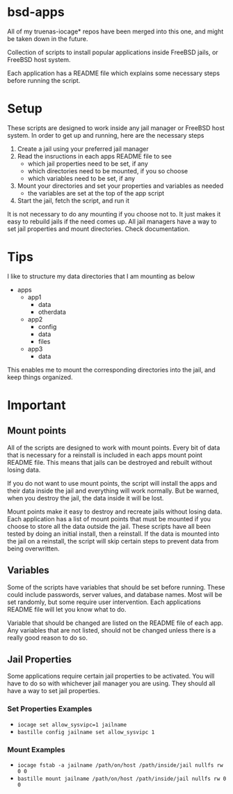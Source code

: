 # bsd-apps

All of my truenas-iocage* repos have been merged into this one, and might be taken down in the future.

Collection of scripts to install popular applications inside FreeBSD jails, or FreeBSD host system.

Each application has a README file which explains some necessary steps before running the script.

# Setup

These scripts are designed to work inside any jail manager or FreeBSD host system. In order to get up and running, here are the necessary steps
  1. Create a jail using your preferred jail manager
  2. Read the insructions in each apps README file to see
     - which jail properties need to be set, if any
     - which directories need to be mounted, if you so choose
     - which variables need to be set, if any
  3. Mount your directories and set your properties and variables as needed
     - the variables are set at the top of the app script
  4. Start the jail, fetch the script, and run it

It is not necessary to do any mounting if you choose not to. It just makes it easy to rebuild jails if the need comes up.
All jail managers have a way to set jail properties and mount directories. Check documentation.

# Tips

I like to structure my data directories that I am mounting as below

  - apps
    - app1
      - data
      - otherdata
    - app2
      - config
      - data
      - files
    - app3
      - data

This enables me to mount the corresponding directories into the jail, and keep things organized.

# Important

## Mount points

All of the scripts are designed to work with mount points. Every bit of data that is necessary for a reinstall is included in each apps mount point README file. This means that jails can be destroyed and rebuilt without losing data.

If you do not want to use mount points, the script will install the apps and their data inside the jail and everything will work normally. But be warned, when you destroy the jail, the data inside it will be lost.

Mount points make it easy to destroy and recreate jails without losing data. Each application has a list of mount points that must be mounted if you choose to store all the data outside the jail. These scripts have all been tested by doing an initial install, then a reinstall. If the data is mounted into the jail on a reinstall, the script will skip certain steps to prevent data from being overwritten.

## Variables

Some of the scripts have variables that should be set before running. These could include passwords, server values, and database names. Most will be set randomly, but some require user intervention. Each applications README file will let you know what to do.

Variable that should be changed are listed on the README file of each app. Any variables that are not listed, should not be changed unless there is a really good reason to do so.

## Jail Properties

Some applications require certain jail properties to be activated. You will have to do so with whichever jail manager you are using. They should all have a way to set jail properties.

### Set Properties Examples
  - `iocage set allow_sysvipc=1 jailname`
  - `bastille config jailname set allow_sysvipc 1`

### Mount Examples
  - `iocage fstab -a jailname /path/on/host /path/inside/jail nullfs rw 0 0`
  - `bastille mount jailname /path/on/host /path/inside/jail nullfs rw 0 0`
